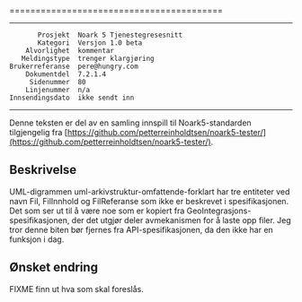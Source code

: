 
=========================================

 ------------------  ---------------------------------
           Prosjekt  Noark 5 Tjenestegresesnitt
           Kategori  Versjon 1.0 beta
        Alvorlighet  kommentar
       Meldingstype  trenger klargjøring
    Brukerreferanse  pere@hungry.com
        Dokumentdel  7.2.1.4
         Sidenummer  80
        Linjenummer  n/a
    Innsendingsdato  ikke sendt inn
 ------------------  ---------------------------------

Denne teksten er del av en samling innspill til Noark5-standarden
tilgjengelig fra [https://github.com/petterreinholdtsen/noark5-tester/](https://github.com/petterreinholdtsen/noark5-tester/).

Beskrivelse
-----------

UML-digrammen uml-arkivstruktur-omfattende-forklart har tre entiteter
ved navn Fil, FilInnhold og FilReferanse som ikke er beskrevet i
spesifikasjonen.  Det som ser ut til å være noe som er kopiert fra
GeoIntegrasjons-spesifikasjonen, der det utgjør deler avmekanismen for
å laste opp filer.  Jeg tror denne biten bør fjernes fra
API-spesifikasjonen, da den ikke har en funksjon i dag.

Ønsket endring
--------------

FIXME finn ut hva som skal foreslås.
